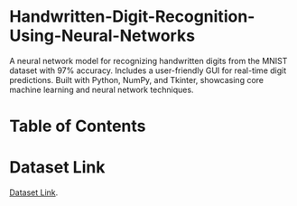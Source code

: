 # Handwritten-Digit-Recognition-Using-Neural-Networks
A neural network model for recognizing handwritten digits from the MNIST dataset with 97% accuracy. Includes a user-friendly GUI for real-time digit predictions. Built with Python, NumPy, and Tkinter, showcasing core machine learning and neural network techniques.

# Table of Contents

# Dataset Link
[Dataset Link](https://www.kaggle.com/datasets/avnishnish/mnist-original?resource=download]).


